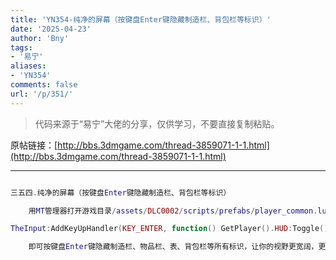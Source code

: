 ```yaml
---
title: 'YN354-纯净的屏幕（按键盘Enter键隐藏制造栏、背包栏等标识）'
date: '2025-04-23'
author: 'Bny'
tags:
- '易宁'
aliases:
- 'YN354'
comments: false
url: '/p/351/'
---
```


> 代码来源于“易宁”大佬的分享，仅供学习，不要直接复制粘贴。

原帖链接：[http://bbs.3dmgame.com/thread-3859071-1-1.html](http://bbs.3dmgame.com/thread-3859071-1-1.html)

---

```lua  

三五四.纯净的屏幕（按键盘Enter键隐藏制造栏、背包栏等标识）

	用MT管理器打开游戏目录/assets/DLC0002/scripts/prefabs/player_common.lua文件，在inst:AddComponent("playercontroller")的下一行插入以下内容：

TheInput:AddKeyUpHandler(KEY_ENTER, function() GetPlayer().HUD:Toggle() end )

	即可按键盘Enter键隐藏制造栏、物品栏、表、背包栏等所有标识，让你的视野更宽阔，更加投入饥荒的世界，再次按Enter键显示标识

```  

